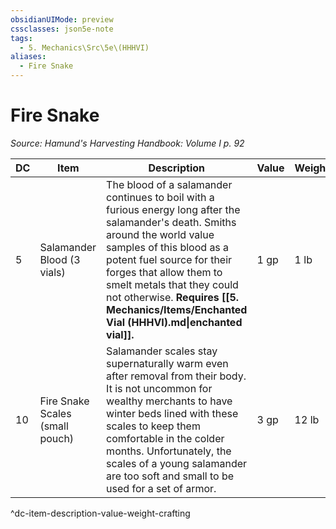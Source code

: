 ```yaml
---
obsidianUIMode: preview
cssclasses: json5e-note
tags:
  - 5. Mechanics\Src\5e\(HHHVI)
aliases:
  - Fire Snake
---
```

# Fire Snake
*Source: Hamund's Harvesting Handbook: Volume I p. 92* 

| DC | Item | Description | Value | Weight | Crafting |
|----|------|-------------|-------|--------|----------|
| 5 | Salamander Blood (3 vials) | The blood of a salamander continues to boil with a furious energy long after the salamander's death. Smiths around the world value samples of this blood as a potent fuel source for their forges that allow them to smelt metals that they could not otherwise. **Requires [[5. Mechanics/Items/Enchanted Vial (HHHVI).md\|enchanted vial]].** | 1 gp | 1 lb | [[5. Mechanics/Items/Salamander Fire (HHHVI).md\|Salamander Fire]] |
| 10 | Fire Snake Scales (small pouch) | Salamander scales stay supernaturally warm even after removal from their body. It is not uncommon for wealthy merchants to have winter beds lined with these scales to keep them comfortable in the colder months. Unfortunately, the scales of a young salamander are too soft and small to be used for a set of armor. | 3 gp | 12 lb | [[5. Mechanics/Items/Warming Waterskin (HHHVI).md\|Warming Waterskin]] |
^dc-item-description-value-weight-crafting
